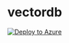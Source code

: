 # vectordb

[![Deploy to Azure](https://aka.ms/deploytoazurebutton)](https://portal.azure.com/#create/Microsoft.Template/uri/https%3A%2F%2Fraw.githubusercontent.com%2Fbsherwin%2Fvectordb%2Fmain%2Fazuredeploy.json)
